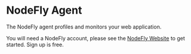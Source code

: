 # NodeFly Agent

The NodeFly agent profiles and monitors your web application.

You will need a NodeFly account,
please see the [NodeFly Website](http://nodefly.com) to get started.
Sign up is free.
